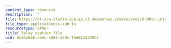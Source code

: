 ```yaml
---
content_type: resource
description: ''
file: https://ol-ocw-studio-app-qa.s3.amazonaws.com/courses/9-00sc-introduction-to-psychology-fall-2011/dc44a64bab4c5d8ea5dcf6e012da78b7_syXplPKQb_o.vtt
file_type: application/x-subrip
resourcetype: Other
title: 3play caption file
uid: dc44a64b-ab4c-5d8e-a5dc-f6e012da78b7
---
```

